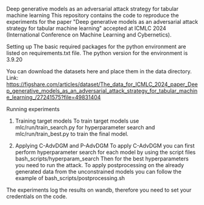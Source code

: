 Deep generative models as an adversarial attack strategy for tabular machine learning
This repository contains the code to reproduce the experiments for the paper "Deep generative models as an adversarial attack strategy for tabular machine learning" accepted at ICMLC 2024 (International Conference on Machine Learning and Cybernetics).

Setting up
The basic required packages for the python environment are listed on requirements.txt file. The python version for the environment is 3.9.20

You can download the datasets here and place them in the data directory. 
Link: https://figshare.com/articles/dataset/The_data_for_ICMLC_2024_paper_Deep_generative_models_as_an_adversarial_attack_strategy_for_tabular_machine_learning_/27241575?file=49831404

Running experiments
1. Training target models
To train target models use mlc/run/train_search.py for hyperparameter search and mlc/run/train_best.py to train the final model.

2. Applying C-AdvDGM and P-AdvDGM
To apply C-AdvDGM you can first perform hyperparameter search for each model by using the script files bash_scripts/hyperparam_search Then for the best hyperparameters you need to run the attack. To apply postprocessing on the already generated data from the unconstrained models you can follow the example of bash_scripts/postprocessing.sh

The experiments log the results on wandb, therefore you need to set your credentials on the code.


